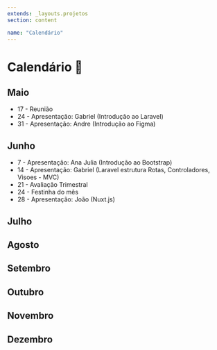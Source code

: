 ```yaml
---
extends: _layouts.projetos
section: content

name: "Calendário"
---
```

# Calendário 📅

## Maio
- 17 - Reunião
- 24 - Apresentação: Gabriel (Introdução ao Laravel)
- 31 - Apresentação: Andre (Introdução ao Figma)

## Junho
- 7 - Apresentação: Ana Julia (Introdução ao Bootstrap) 
- 14 - Apresentação: Gabriel (Laravel estrutura Rotas, Controladores, Visoes - MVC)
- 21 - Avaliação Trimestral
- 24 - Festinha do mês
- 28 - Apresentação: João (Nuxt.js)

## Julho


## Agosto


## Setembro


## Outubro

## Novembro


## Dezembro

